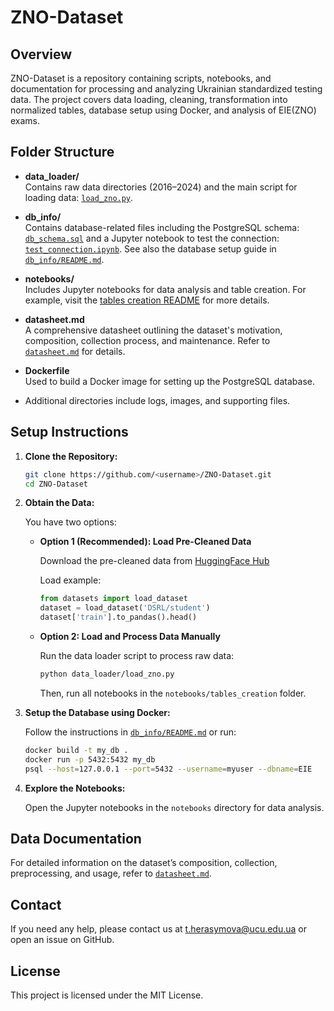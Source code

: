 # ZNO-Dataset

## Overview

ZNO-Dataset is a repository containing scripts, notebooks, and documentation for processing and analyzing Ukrainian standardized testing data. The project covers data loading, cleaning, transformation into normalized tables, database setup using Docker, and analysis of EIE(ZNO) exams.

## Folder Structure

- **data_loader/**  
  Contains raw data directories (2016–2024) and the main script for loading data: [`load_zno.py`](data_loader/load_zno.py).

- **db_info/**  
  Contains database-related files including the PostgreSQL schema: [`db_schema.sql`](db_info/db_schema.sql) and a Jupyter notebook to test the connection: [`test_connection.ipynb`](db_info/test_connection.ipynb). See also the database setup guide in [`db_info/README.md`](db_info/README.md).

- **notebooks/**  
  Includes Jupyter notebooks for data analysis and table creation. For example, visit the [tables creation README](notebooks/tables_creation/README.md) for more details.

- **datasheet.md**  
  A comprehensive datasheet outlining the dataset's motivation, composition, collection process, and maintenance. Refer to [`datasheet.md`](datasheet.md) for details.

- **Dockerfile**  
  Used to build a Docker image for setting up the PostgreSQL database.

- Additional directories include logs, images, and supporting files.

## Setup Instructions

1. **Clone the Repository:**

   ```sh
   git clone https://github.com/<username>/ZNO-Dataset.git
   cd ZNO-Dataset
   ```

2. **Obtain the Data:**

   You have two options:
   
   - **Option 1 (Recommended): Load Pre-Cleaned Data**
     
     Download the pre-cleaned data from [HuggingFace Hub](https://huggingface.co/collections/DSRL/eie-dataset-67b78c8fe5dcadcedb8a42f5)
     
     Load example:
      
      ```python
      from datasets import load_dataset
      dataset = load_dataset('DSRL/student')
      dataset['train'].to_pandas().head()
      ```
     
   - **Option 2: Load and Process Data Manually**
     
     Run the data loader script to process raw data:
     
     ```sh
     python data_loader/load_zno.py
     ```
     
     Then, run all notebooks in the `notebooks/tables_creation` folder.

3. **Setup the Database using Docker:**

   Follow the instructions in [`db_info/README.md`](db_info/README.md) or run:

   ```sh
   docker build -t my_db .
   docker run -p 5432:5432 my_db
   psql --host=127.0.0.1 --port=5432 --username=myuser --dbname=EIE
   ```

4. **Explore the Notebooks:**

   Open the Jupyter notebooks in the `notebooks` directory for data analysis.

## Data Documentation

For detailed information on the dataset’s composition, collection, preprocessing, and usage, refer to [`datasheet.md`](datasheet.md).

## Contact

If you need any help, please contact us at [t.herasymova@ucu.edu.ua](t.herasymova@ucu.edu.ua) or open an issue on GitHub.

## License

This project is licensed under the MIT License.
